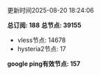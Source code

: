 更新时间2025-08-20 18:24:06

**总订阅: 188**
**总节点: 39155**
- vless节点: 14678
- hysteria2节点: 17

**google ping有效节点: 157**
